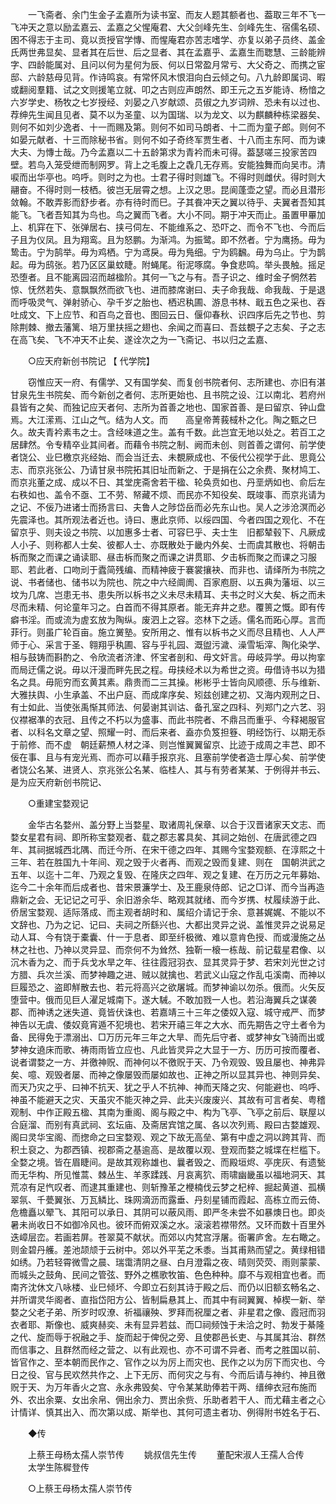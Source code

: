 <!-- { "loadSidebar": true } -->
　　一飞斋者、余门生金子孟嘉所为读书室、而友人题其额者也、葢取三年不飞一飞冲天之意以励孟嘉云、孟嘉之父惺庵君、大父剑峰先生、剑峰先生、宿儒名硕、困不得志于主司、竟以贡授官学慱、而惺庵君亦苦志嗜学、亦复以弟子员终、盖金氏两世弗显矣、显者其在后世、后之显者、其在孟嘉乎、孟嘉生而聦慧、三龄能辨字、四龄能属对、且问以何为星何为辰、何以日常盈月常亏、大父奇之、而携之宦邸、六龄慈母见背。作诗鸣哀。有常怀风木恨泪向白云倾之句。八九龄即属词、暇或翻阅羣籍、试之文则援笔立就、叩之古则应声朗然、即王元之五岁能诗、杨愔之六岁学史、杨牧之七岁授经、刘晏之八岁献颂、员俶之九岁词辨、恐未有以过也、荐绅先生闻且见者、莫不以为圣童、以为国瑞、以为龙文、以为麒麟种栋梁器矣、则何不如刘少逸者、十一而赐及第。则何不如司马朗者、十二而为童子郎。则何不如晏元献者、十三而除秘书省。则何不如子奇终军贾生者、十八而主东阿、而为谏大夫、为慱士哉。乃今孟嘉以二十五龄第求为青衿而未可得。葢瑟嗟三投家苦四壁。若鸟入笼受绁而制网罗。背上之毛腹上之毳几无存焉。安能独舞而向吴市。清唳而出华亭也。呜呼。则时之为也。士君子得时则雄飞。不得时则雌伏。得时则大翮奋。不得时则一枝栖。彼岂无层霄之想。上汉之思。昆阆蓬壶之望。而必且潜形敛翰。不敢弄影而舒步者。亦有待时而巳。子其飬冲天之翼以待乎、夫翼者吾知其能飞。飞者吾知其为鸟也。鸟之翼而飞者。大小不同。期于冲天而止。虽置甲罼加上、机穽在下、张弹居右、挟弓伺左、不能维系之、恐吓之、而令不飞也、今而后子且为仪凤。且为翔鸾。且为怒鹏。为渐鸿。为振鹭。即不然者。宁为鹰扬。毋为鸷击。宁为鹄举。毋为鸡栖。宁为鸢戾。毋为鳬细。宁为鸥飜。毋为乌止。宁为鹊起。毋为鸱张。若乃区区巢蚊睫。附蝇尾。衔泥啄腐。争食悲鸣。举头畏触。摇足恐堕者。且不能离园沼而越楹阶。其何一飞之与有。吾子识之、维时金子惘然若惊、怃然若失、意飘飘然而欲飞也、进而膝席谢曰、夫子命我哉、命我哉、于是退而呼吸灵气、弹射骄心、孕千岁之胎也、栖迟秇圃、游息书林、戢五色之采也、吞吐成文、下上应节、和百鸟之音也、图回云日、偃仰春秋、识四序后先之节也、剪除荆棘、撤去藩篱、培万里扶摇之翅也、余闻之而喜曰、吾兹覩子之志矣、子之志在高飞矣、飞不冲天不止矣、遂诠次之为一飞斋记、书以归之孟嘉、 

　　○应天府新创书院记 【 代学院】 

　　窃惟应天一府、有儒学、又有国学矣、而复创书院者何、志所建也、亦旧有湛甘泉先生书院矣、而今新创之者何、志所更始也、且书院之设、江以南北、若府州县皆有之矣、而独记应天者何、志所为首善之地也、国家首善、是曰留京、钟山盘焉。大江潆焉、江山之气。结为人文。而　　高皇帝菁莪棫朴之化。陶之甄之巳久。故夫青衿素韦之士。含经味道之生。盖有千数。此岂宜无地以处之。若百工之居肆然。令专精卒业其间者。而藉令书院之制、阙而未创、则首善之谓何、前学使者饶公、业巳檄京兆经始、而会当迁去、未覩厥成也、不佞代公视学于此、思竟公志、而京兆张公、乃请甘泉书院拓其旧址而新之、于是捐在公之余费、聚材鸠工、而京兆董之成、成以不日、其堂庑斋舍若干楹、轮奂贲如也、丹垩炳如也、俞后左右秩如也、盖令不亟、工不劳、帑藏不烦、而民亦不知役矣、既竣事、而京兆请为之记、不佞乃进诸士而扬言曰、夫鲁人之陟岱岳而必先东山也。吴人之涉沧溟而必先震泽也。其所观法者近也。诗曰、惠此京师、以绥四国、今者四国之观化、不在留京乎、则夫设之书院、以加惠多士者、可容巳乎、夫士生　旧都辇毂下、凡厥成人小子、则称都人士矣、彼都人士、亦既散处于畿内外矣、士而虞其散也、将朝击柝而聚之而课之诵读耶、昼击柝而聚之而课之讲贯耶、夕击柝而聚之而课之习服耶、若此者、口吻刓于蠹简残编、而精神疲于褰裳攘袂、而非也、请绎所为书院之说、书者储也、储书以为院也、院之中六经阛阓、百家庖厨、以五典为藩垣、以三坟为几席、岂患无书、患失所以柝书之义未尽未精耳、夫书之时义大矣、柝之而未尽而未精、何论童年习之。白首而不得其原者。能无弃井之悲。覆篑之慨。即有传癖书淫。而或流为虗玄放为陶纵。废泗上之容。恣林下之适。儒名而跖心厚。言而菲行。则虽广轮百亩。施立黉塾。安所用之、惟有以柝书之义而尽且精也、人人严师于心、采言于圣、翱翔乎秇圃、容与乎礼园、溉盥污濊、澡雪垢滓、陶化染学、相与鼓铸而斟酌之、令欣流者济津、怀宝者剖和、毋文奸言。毋岐异学。毋以拘挛而局迂儒之说。毋以汗漫而畔先民之程。毋挟经术以为希世之资。毋借诗书以为猎名之具。毋阨穷而玄黄其素。鼎贵而二三其操。彬彬乎士皆向风顺德、乐与维新、大雅扶舆、小生承盖、不出户庭、而成庠序矣、矧兹创建之初、又海内观刑之日、有士如此、当使张禹惭其师法、何晏谢其训诂、备孔室之四科、列郑门之六艺、羽仪襟裾凖的衣冠、且传之不朽以为盛事、而此书院者、不鼎吕而重乎、今释褐服官者、以科名文章之望、照耀一时、而后来者、盍亦负笈担簦、明经饬行、以期无忝于前修、而不虚　朝廷薪槱人材之泽、则岂惟翼翼留京、比迹于成周之丰芑、即不佞在事、且与有宠光焉、而亦可以藉手报京兆、且塞前学使者造士厚心矣、前学使者饶公名某、进贤人、京兆张公名某、临桂人、其与有劳者某某、于例得并书云、是为应天府新创书院记、 

　　○重建宝婺观记 

　　金华古名婺州、盖分野上当婺星、取诸周礼保章、以合于汉晋诸家天文志、而婺女星君有祠、即所称宝婺观者、载之郡志畧具矣、其祠之始创、在唐武德之四年、其祠据城西北隅、而迁今所、在宋干德之四年、其赐今宝婺观额、在淳熙之十三年、若在胜国九十年间、观之毁于火者再、而观之毁而复建、则在　国朝洪武之五年、以迄十二年、乃观之复毁、在隆庆之四年、观之复建、在万历之元年募始、迄今二十余年而后成者也、昔宋景濂学士、及王鹿泉侍郎、记之□详、而今当再造鼎新之会、无记记之可乎、余旧游余华、略观其就绪、而今岁携、杖履续游于此、侨居宝婺观、适际落成、而主观者胡时和、属绍介请记于余、意甚娓娓、不能以不文辞也、乃为之记、记曰、夫祠之所繇兴也、大都出灵异之说、盖惟灵异之说易足动人耳、今有饶于橐囊、什一于息者、即至纤极微、难以意肯色授、而或漫施之丛林之社也、乃神以灵异显、而奈何不为耸然、独靳一榱一栋哉、前记载星君像、以沉木香为之、而于兵戈水旱之年、往往霞冠羽衣、显其灵异于梦、若宋刘光世之讨方腊、兵次兰溪、而梦神趣之进、贼以就擒也、若武义山寇之作乱屯溪南、而神以巨履恐之、盗即觧散去也、若元将高兴之欲屠城。而梦神谕以勿杀。俄而。火矢反堕营中。俄而见巨人濯足城南下。遂大駴。不敢加戮一人也。若沿海翼兵之谋袭郡、而神诱之迷失道、竟皆伏诛也、若嘉靖三十三年之倭奴入寇、城守戒严、而梦神告以无虞、倭奴竟宵遁不犯境也、若宋开禧三年之大水、而先期告之守土者令为备、民得免于漂溺出、□万历元年三年之大旱、而先后守者、或梦神女飞骑而出或梦神女遶床而歌、祷雨雨皆立应也、凡此皆灵异之大显于一方、历历可按而覆者、说者谓婺之一方、并徼神贶、而神何以不徼贶于天、乃令观毁、毁且屡也、神弗异矣、噫、观毁者屡、而神之像屡毁而屡如故也、正神之所以显其异也、神则异矣、而天乃灾之乎、曰神不抗天、犹之乎人不抗神、神而天降之灾、何能避也、呜呼、神虽不能避天之灾、天虽灾不能灭神之异、此夫兴废废兴、其故有可言者矣、粤稽观制、中作正殿五楹、其南为重阁、阁与殿之中、构为飞亭、飞亭之前后、联屋以合庭溜、而别有真武祠、玄坛庙、及斋居宾馆之属、各以次列焉、殿曰古婺雄观、阁曰灵华宝阁、而揔命之曰宝婺观、观之下故无高垒、第有中虚之洞以跨其背、而积土裒之、为郡西镇、视郡斋之基逾高、是故覆以观、登观而婺之城堞在栏槛下。全婺之境。皆在眉睫间。是故其观称雄也、曩者毁之、而殿垣烬、亭庑灰、有遗甃而无华构、所见惟蒿、棘丛生、羊豕蹂践、月哀离狖、雨啸幽畿虽以福地洞天、其荒凉有足忾叹者、而逮其重建也、则斩豫革之楩楠伐云梦之杞梓、掘起黄道、孤横翠氛、千甍翼张、万瓦鳞比、珠网滴沥而露垂、丹刻星铺而霞起、高栋立而云倚、危檐矗以翚飞、其阳可以承日、其阴可以蔽风雨、即严冬未尝不如暴燠日也。即炎暑未尚收日不如御冷风也。彼环而俯双溪之水。滚滚若襟带然。又环而数十百里外迭嶂层峦。若画若屏。苍翠莫不献状。而郊以内梵宫浮屠。衙署庐舍。左右瞰之。则金碧丹艧。差池颉颃于云树中。郊以外平芜之禾黍。当其甫熟而望之。黄绿相错如绣。乃若轻霄微雪之晨、瑞霭清阴之昼、白月澄霜之夜、晴则荧荧、雨则蒙蒙、而城头之鼓角、民间之管弦、野外之樵歌牧笛、色色种种。靡不与观相宜也者。而南齐沈休文八咏楼、业巳倾坏、今即立石刻其诗于殿之后、而仍以旧额玄畅名之、并所谓灵华阁者、直指岱阳方公、皆制扁悬其上、而其中有祠翼翼、棹楔一新、举婺之父老子弟、所岁时叹潦、祈福禳殃、罗拜而祝厘之者、非星君之像、霞冠而羽衣者耶、斯像也、威爽赫奕、未有显异若兹、而□祠频蚀于未洽之时、勃发于綦隆之代、旋而辱于祝融之手、旋而起于俾倪之旁、且使郡邑长吏、与其属其治、群然而信事之、且群然而经之营之、以有此观也、亦不可谓不异者、而考之胜国以前、皆官作之、至本朝而民作之、官作之以为厉上而灾也、民作之以为厉下而灾也、今日之役、官与民欢然共作之、上下无厉、而何灾之与有、今而后请与神约、神且徼贶于天、为万年香火之宫、永永弗毁矣、守令某某助俸若干两、缙绅衣冠布施而外、农出余粟、女出余帛、佣出余力、贾出余赀、乐助者若干人、而尤藉主者之心计情详、慎其出入、而次第以成、斯举也、其何可遗主者功、例得附书姓名于石、 

　　◆传 

　　上蔡王母杨太孺人崇节传 
　　姚叔信先生传 
　　董配宋淑人王孺人合传 
　　太学生陈穉登传 

　　○上蔡王母杨太孺人崇节传 


